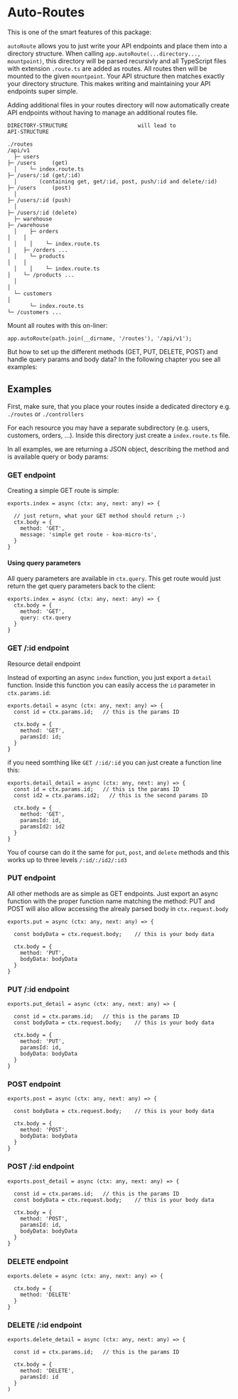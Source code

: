 # Auto-Routes

This is one of the smart features of this package:

`autoRoute` allows you to just write your API endpoints and place them into a directory structure. When calling `app.autoRoute(...directory..., mountpoint)`, this directory will be parsed recursivly and all TypeScript files with extension `.route.ts` are added as routes. All routes then will be mounted to the given `mountpoint`. Your API structure then matches exactly your directory structure. This makes writing and maintaining your API endpoints super simple.

Adding additional files in your routes directory will now automatically create API endpoints without having to manage an additional routes file.

```
DIRECTORY-STRUCTURE                      will lead to                API-STRUCTURE

./routes                                                             /api/v1
  ├─ users                                                              ├─ /users     (get)
  │    └─ index.route.ts                                                ├─ /users/:id (get/:id)
  │       (containing get, get/:id, post, push/:id and delete/:id)      ├─ /users     (post)
  │                                                                     ├─ /users/:id (push)
  │                                                                     ├─ /users/:id (delete)
  ├─ warehouse                                                          ├─ /warehouse
  │    ├─ orders                                                        │    │
  │    │    └─ index.route.ts                                           │    ├─ /orders ...
  │    └─ products                                                      │    │
  │    │    └─ index.route.ts                                           │    └─ /products ...
  │                                                                     │
  └─ customers                                                          │
       └─ index.route.ts                                                └─ /customers ...

```

Mount all routes with this on-liner:

```
app.autoRoute(path.join(__dirname, '/routes'), '/api/v1');
```

But how to set up the different methods (GET, PUT, DELETE, POST) and handle query params and body data? In the following chapter you see all examples:

## Examples

First, make sure, that you place your routes inside a dedicated directory e.g. `./routes` or `./controllers`

For each resource you may have a separate subdirectory (e.g. users, customers, orders, ...). Inside this directory just create a `index.route.ts` file.

In all examples, we are returning a JSON object, describing the method and is available query or body params:

### GET endpoint

Creating a simple GET route is simple:

```
exports.index = async (ctx: any, next: any) => {

  // just return, what your GET method should return ;-)
  ctx.body = {
    method: 'GET',
    message: 'simple get route - koa-micro-ts',
  }
}
```

#### Using query parameters

All query parameters are available in `ctx.query`. This get route would just return the get query parameters back to the client:

```
exports.index = async (ctx: any, next: any) => {
  ctx.body = {
    method: 'GET',
    query: ctx.query
  }
}
```

### GET /:id endpoint
Resource detail endpoint

Instead of exporting an async `index` function, you just export a `detail` function. Inside this function you can easily access the `id` parameter in `ctx.params.id`:

```
exports.detail = async (ctx: any, next: any) => {
  const id = ctx.params.id;   // this is the params ID

  ctx.body = {
    method: 'GET',
    paramsId: id;
  }
}
```

if you need somthing like `GET /:id/:id` you can just create a function line this:

```
exports.detail_detail = async (ctx: any, next: any) => {
  const id = ctx.params.id;   // this is the params ID
  const id2 = ctx.params.id2;   // this is the second params ID

  ctx.body = {
    method: 'GET',
    paramsId: id,
    paramsId2: id2
  }
}
```

You of course can do it the same for `put`, `post`, and `delete` methods and this works up to three levels `/:id/:/id2/:id3`
### PUT endpoint

All other methods are as simple as GET endpoints. Just export an async function with the proper function name matching the method:
PUT and POST will  also allow accessing the alrealy parsed body in `ctx.request.body`


```
exports.put = async (ctx: any, next: any) => {

  const bodyData = ctx.request.body;    // this is your body data

  ctx.body = {
    method: 'PUT',
    bodyData: bodyData
  }
}
```

### PUT /:id endpoint


```
exports.put_detail = async (ctx: any, next: any) => {

  const id = ctx.params.id;   // this is the params ID
  const bodyData = ctx.request.body;    // this is your body data

  ctx.body = {
    method: 'PUT',
    paramsId: id,
    bodyData: bodyData
  }
}
```

### POST endpoint

```
exports.post = async (ctx: any, next: any) => {

  const bodyData = ctx.request.body;    // this is your body data

  ctx.body = {
    method: 'POST',
    bodyData: bodyData
  }
}
```


### POST /:id endpoint

```
exports.post_detail = async (ctx: any, next: any) => {

  const id = ctx.params.id;   // this is the params ID
  const bodyData = ctx.request.body;    // this is your body data

  ctx.body = {
    method: 'POST',
    paramsId: id,
    bodyData: bodyData
  }
}
```

### DELETE endpoint

```
exports.delete = async (ctx: any, next: any) => {

  ctx.body = {
    method: 'DELETE'
  }
}
```


### DELETE /:id endpoint

```
exports.delete_detail = async (ctx: any, next: any) => {

  const id = ctx.params.id;   // this is the params ID

  ctx.body = {
    method: 'DELETE',
    paramsId: id
  }
)
```

